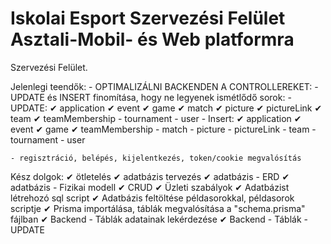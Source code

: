 # Iskolai Esport Szervezési Felület Asztali-Mobil- és Web platformra

Szervezési Felület.

Jelenlegi teendők:
    - OPTIMALIZÁLNI BACKENDEN A CONTROLLEREKET:
        - UPDATE és INSERT finomítása, hogy ne legyenek ismétlődő sorok:
            - UPDATE:
                ✔ application
                ✔ event
                ✔ game
                ✔ match
                ✔ picture
                ✔ pictureLink
                ✔ team
                ✔ teamMembership
                - tournament
                - user
            - Insert:
                ✔ application
                ✔ event
                ✔ game
                ✔ teamMembership
                - match
                - picture
                - pictureLink
                - team
                - tournament
                - user
                
    - regisztráció, belépés, kijelentkezés, token/cookie megvalósítás

Kész dolgok:
    ✔ ötletelés
    ✔ adatbázis tervezés
    ✔ adatbázis - ERD
    ✔ adatbázis - Fizikai modell
    ✔ CRUD
    ✔ Üzleti szabályok
    ✔ Adatbázist létrehozó sql script
    ✔ Adatbázis feltöltése példasorokkal, példasorok scriptje
    ✔ Prisma importálása, táblák megvalósítása a "schema.prisma" fájlban
    ✔ Backend - Táblák adatainak lekérdezése
    ✔ Backend - Táblák - UPDATE
